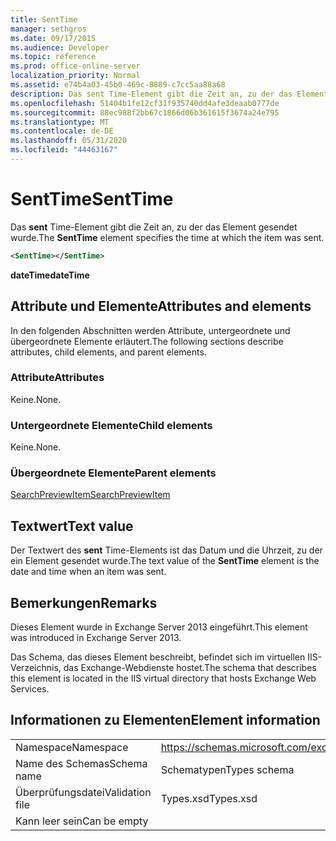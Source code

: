 ```yaml
---
title: SentTime
manager: sethgros
ms.date: 09/17/2015
ms.audience: Developer
ms.topic: reference
ms.prod: office-online-server
localization_priority: Normal
ms.assetid: e74b4a03-45b0-469c-8889-c7cc5aa88a68
description: Das sent Time-Element gibt die Zeit an, zu der das Element gesendet wurde.
ms.openlocfilehash: 51404b1fe12cf31f935740dd4afe3deaab0777de
ms.sourcegitcommit: 88ec988f2bb67c1866d06b361615f3674a24e795
ms.translationtype: MT
ms.contentlocale: de-DE
ms.lasthandoff: 05/31/2020
ms.locfileid: "44463167"
---
```

# <a name="senttime"></a><span data-ttu-id="d67ac-103">SentTime</span><span class="sxs-lookup"><span data-stu-id="d67ac-103">SentTime</span></span>

<span data-ttu-id="d67ac-104">Das **sent** Time-Element gibt die Zeit an, zu der das Element gesendet wurde.</span><span class="sxs-lookup"><span data-stu-id="d67ac-104">The **SentTime** element specifies the time at which the item was sent.</span></span> 
  
```XML
<SentTime></SentTime>
```

 <span data-ttu-id="d67ac-105">**dateTime**</span><span class="sxs-lookup"><span data-stu-id="d67ac-105">**dateTime**</span></span>
## <a name="attributes-and-elements"></a><span data-ttu-id="d67ac-106">Attribute und Elemente</span><span class="sxs-lookup"><span data-stu-id="d67ac-106">Attributes and elements</span></span>

<span data-ttu-id="d67ac-107">In den folgenden Abschnitten werden Attribute, untergeordnete und übergeordnete Elemente erläutert.</span><span class="sxs-lookup"><span data-stu-id="d67ac-107">The following sections describe attributes, child elements, and parent elements.</span></span>
  
### <a name="attributes"></a><span data-ttu-id="d67ac-108">Attribute</span><span class="sxs-lookup"><span data-stu-id="d67ac-108">Attributes</span></span>

<span data-ttu-id="d67ac-109">Keine.</span><span class="sxs-lookup"><span data-stu-id="d67ac-109">None.</span></span>
  
### <a name="child-elements"></a><span data-ttu-id="d67ac-110">Untergeordnete Elemente</span><span class="sxs-lookup"><span data-stu-id="d67ac-110">Child elements</span></span>

<span data-ttu-id="d67ac-111">Keine.</span><span class="sxs-lookup"><span data-stu-id="d67ac-111">None.</span></span>
  
### <a name="parent-elements"></a><span data-ttu-id="d67ac-112">Übergeordnete Elemente</span><span class="sxs-lookup"><span data-stu-id="d67ac-112">Parent elements</span></span>

[<span data-ttu-id="d67ac-113">SearchPreviewItem</span><span class="sxs-lookup"><span data-stu-id="d67ac-113">SearchPreviewItem</span></span>](searchpreviewitem.md)
  
## <a name="text-value"></a><span data-ttu-id="d67ac-114">Textwert</span><span class="sxs-lookup"><span data-stu-id="d67ac-114">Text value</span></span>

<span data-ttu-id="d67ac-115">Der Textwert des **sent** Time-Elements ist das Datum und die Uhrzeit, zu der ein Element gesendet wurde.</span><span class="sxs-lookup"><span data-stu-id="d67ac-115">The text value of the **SentTime** element is the date and time when an item was sent.</span></span> 
  
## <a name="remarks"></a><span data-ttu-id="d67ac-116">Bemerkungen</span><span class="sxs-lookup"><span data-stu-id="d67ac-116">Remarks</span></span>

<span data-ttu-id="d67ac-117">Dieses Element wurde in Exchange Server 2013 eingeführt.</span><span class="sxs-lookup"><span data-stu-id="d67ac-117">This element was introduced in Exchange Server 2013.</span></span>
  
<span data-ttu-id="d67ac-118">Das Schema, das dieses Element beschreibt, befindet sich im virtuellen IIS-Verzeichnis, das Exchange-Webdienste hostet.</span><span class="sxs-lookup"><span data-stu-id="d67ac-118">The schema that describes this element is located in the IIS virtual directory that hosts Exchange Web Services.</span></span>
  
## <a name="element-information"></a><span data-ttu-id="d67ac-119">Informationen zu Elementen</span><span class="sxs-lookup"><span data-stu-id="d67ac-119">Element information</span></span>

|||
|:-----|:-----|
|<span data-ttu-id="d67ac-120">Namespace</span><span class="sxs-lookup"><span data-stu-id="d67ac-120">Namespace</span></span>  <br/> |https://schemas.microsoft.com/exchange/services/2006/types  <br/> |
|<span data-ttu-id="d67ac-121">Name des Schemas</span><span class="sxs-lookup"><span data-stu-id="d67ac-121">Schema name</span></span>  <br/> |<span data-ttu-id="d67ac-122">Schematypen</span><span class="sxs-lookup"><span data-stu-id="d67ac-122">Types schema</span></span>  <br/> |
|<span data-ttu-id="d67ac-123">Überprüfungsdatei</span><span class="sxs-lookup"><span data-stu-id="d67ac-123">Validation file</span></span>  <br/> |<span data-ttu-id="d67ac-124">Types.xsd</span><span class="sxs-lookup"><span data-stu-id="d67ac-124">Types.xsd</span></span>  <br/> |
|<span data-ttu-id="d67ac-125">Kann leer sein</span><span class="sxs-lookup"><span data-stu-id="d67ac-125">Can be empty</span></span>  <br/> ||
   

